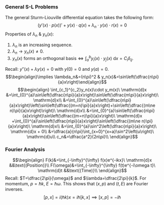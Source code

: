 ### General S-L Problems
The general Sturm-Liouville differential equation takes the following form:
$$\left(y'(x)\cdot p(x)\right)'+y(x)\cdot q(x)+\lambda_n\cdot y(x)\cdot r(x)=0$$
Properties of $\lambda_n$ & $y_n(x)$:
1) $\lambda_n$ is an increasing sequence.
2) $\lambda_n \rightarrow y_n(x)\ne0$.
3) $y_n(x)$ forms an orthogonal basis$\iff \displaystyle\int_a^by_i(x)\cdot y_j(x) \ \mathrm{d}x=C_i\delta_{ij}$.

Recall: $y''(x)+\lambda y(x)=0$ with $y(0)=0$ and $y(a)=0$.
$$\begin{align}\implies \lambda_n&=(n\pi)^2 & y_n(x)&=\sin\left(\dfrac{n\pi}{a}x\right)\end{align}$$
$$\begin{align}
\int_{c_1}^{c_2}y_n(x)\cdot y_m(x)\ \mathrm{d}x &=\int_{0}^{a}\sin\left(\dfrac{n\pi}{a}x\right)\sin\left(\dfrac{m\pi}{a}x\right)\ \mathrm{d}x\\
&=\int_{0}^{a}\sin\left(\dfrac{n\pi}{a}x\right)\left(\sin\left(\dfrac{(m=n)\pi}{a}x\right)+\sin\left(\dfrac{(m\ne n)\pi}{a}x\right)\right)\ \mathrm{d}x\\
&=\int_{0}^{a}\sin\left(\dfrac{n\pi}{a}x\right)\sin\left(\dfrac{(m=n)\pi}{a}x\right)\ \mathrm{d}x
+\int_{0}^{a}\sin\left(\dfrac{n\pi}{a}x\right)\sin\left(\dfrac{(m\ne n)\pi}{a}x\right)\ \mathrm{d}x\\
&=\int_{0}^{a}\sin^2\left(\dfrac{n\pi}{a}x\right)\ \mathrm{d}x + 0\\
&=\dfrac{a}{n\pi}\int_{x=0}^{x=a}\sin^2\left(u\right)\ \mathrm{d}u\\
c_n&=\dfrac{a^2}{2n\pi}\\
\end{align}$$

### Fourier Analysis
$$\begin{align}
F(k)&=\int_{-\infty}^{\infty} f(x)e^{-ikx}\ \mathrm{d}x &&\text{(Position)}\\
F(\omega)&=\int_{-\infty}^{\infty} f(t)e^{-i\omega t}\ \mathrm{d}t &&\text{(Time)}\\
\end{align}$$
Recall: $T=\dfrac{2\pi}{\omega}$ and $\lambda=\dfrac{2\pi}{k}$. For momentum, $p=\hbar k$, $E=\hbar\omega$.
This shows that ($x,p$) and $(t,E)$ are Fourier inverses.
$$[p,x]=i(\hbar k)x = i\hbar[k,x] \implies [x,p]=-i\hbar$$
